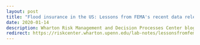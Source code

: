 ```yaml
---
layout: post
title: "Flood insurance in the US: Lessons from FEMA's recent data release (part I)"
date: 2020-01-14 
description: Wharton Risk Management and Decision Processes Center blog post
redirect: https://riskcenter.wharton.upenn.edu/lab-notes/lessonsfromfemadatapart1/
---
```


